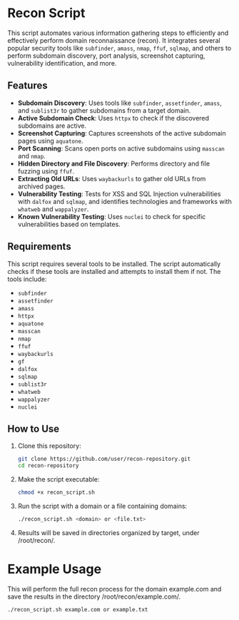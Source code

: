 # Recon Script

This script automates various information gathering steps to efficiently and effectively perform domain reconnaissance (recon). It integrates several popular security tools like `subfinder`, `amass`, `nmap`, `ffuf`, `sqlmap`, and others to perform subdomain discovery, port analysis, screenshot capturing, vulnerability identification, and more.

## Features

- **Subdomain Discovery**: Uses tools like `subfinder`, `assetfinder`, `amass`, and `sublist3r` to gather subdomains from a target domain.
- **Active Subdomain Check**: Uses `httpx` to check if the discovered subdomains are active.
- **Screenshot Capturing**: Captures screenshots of the active subdomain pages using `aquatone`.
- **Port Scanning**: Scans open ports on active subdomains using `masscan` and `nmap`.
- **Hidden Directory and File Discovery**: Performs directory and file fuzzing using `ffuf`.
- **Extracting Old URLs**: Uses `waybackurls` to gather old URLs from archived pages.
- **Vulnerability Testing**: Tests for XSS and SQL Injection vulnerabilities with `dalfox` and `sqlmap`, and identifies technologies and frameworks with `whatweb` and `wappalyzer`.
- **Known Vulnerability Testing**: Uses `nuclei` to check for specific vulnerabilities based on templates.

## Requirements

This script requires several tools to be installed. The script automatically checks if these tools are installed and attempts to install them if not. The tools include:

- `subfinder`
- `assetfinder`
- `amass`
- `httpx`
- `aquatone`
- `masscan`
- `nmap`
- `ffuf`
- `waybackurls`
- `gf`
- `dalfox`
- `sqlmap`
- `sublist3r`
- `whatweb`
- `wappalyzer`
- `nuclei`

## How to Use

1. Clone this repository:

   ```bash
   git clone https://github.com/user/recon-repository.git
   cd recon-repository
   
2. Make the script executable:
  
   ```bash
   chmod +x recon_script.sh
   
3. Run the script with a domain or a file containing domains:
  
   ```bash
   ./recon_script.sh <domain> or <file.txt>

4. Results will be saved in directories organized by target, under /root/recon/.

# Example Usage

   This will perform the full recon process for the domain example.com and save the results in the directory /root/recon/example.com/.
   
   ```bash
   ./recon_script.sh example.com or example.txt
